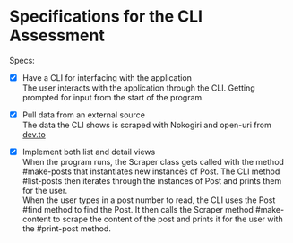 # Specifications for the CLI Assessment

Specs:  

- [X] Have a CLI for interfacing with the application  
  The user interacts with the application through the CLI. Getting prompted for input from the start of the program.  

- [X] Pull data from an external source  
  The data the CLI shows is scraped with Nokogiri and open-uri from [dev.to](https://dev.to/)

- [X] Implement both list and detail views  
  When the program runs, the Scraper class gets called with the method #make-posts that instantiates new instances of Post. The CLI method #list-posts then iterates through the instances of Post and prints them for the user.  
  When the user types in a post number to read, the CLI uses the Post #find method to find the Post. It then calls the Scraper method #make-content to scrape the content of the post and prints it for the user with the #print-post method.
